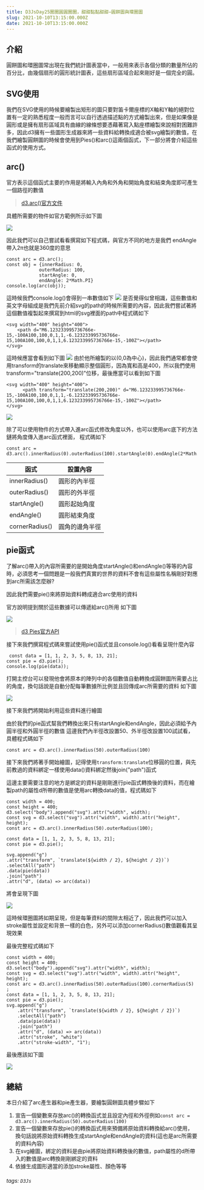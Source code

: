 ```yaml
---
title: D3JsDay25圈圈圓圓圈圈，甜甜黏黏甜甜—圓餅圖與環圈圖
slug: 2021-10-10T13:15:00.000Z
date: 2021-10-10T13:15:00.000Z
---
```


## 介紹
圓餅圖和環圈圖常出現在我們統計圖表當中，一般用來表示各個分類的數量所佔的百分比，由幾個扇形的圓形統計圖表，這些扇形區域合起來剛好是一個完全的圓。

## SVG使用

我們在SVG使用的時候要繪製出矩形的圖只要對笛卡爾座標的X軸和Y軸的絕對位置有一定的熟悉程度一般而言可以自行透過描述點的方式繪製出來，但是如果像是圓形或是擁有扇形區域具有曲線的線條想要憑藉著寫入點座標繪製來說相對困難許多，因此d3擁有一些圖形生成器來將一些資料給轉換成適合被svg繪製的數值，在我們繪製圓餅圖的時候會使用到Pies()和arc()這兩個函式，下一部分將會介紹這些函式的使用方式。

## arc()
官方表示這個函式主要的作用是將輸入內角和外角和開始角度和結束角度即可產生一個路徑的數值
> [d3.arc()官方文件](https://github.com/d3/d3-shape/tree/v3.0.1#arc)

具體所需要的物件如官方範例所示如下圖

![](https://i.imgur.com/DvsmLUl.png)

因此我們可以自己嘗試看看撰寫如下程式碼，與官方不同的地方是我們 endAngle帶入2π也就是360度的意思
```javascript=
const arc = d3.arc();
const obj = {innerRadius: 0,
            outerRadius: 100,
            startAngle: 0,
            endAngle: 2*Math.PI}
console.log(arc(obj));
```
這時候我們console.log()會得到一串數值如下
![](https://i.imgur.com/PKd0nUy.png)
是否覺得似曾相識，這些數值和英文字母組成是我們先前介紹svg的path的時候所需要的內容，因此我們嘗試著將這個數值複製起來撰寫到html的svg裡面的path中程式碼如下
```htmlmixed=
<svg width="400" height="400">
    <path d="M6.123233995736766e-15,-100A100,100,0,1,1,-6.123233995736766e-15,100A100,100,0,1,1,6.123233995736766e-15,-100Z"></path>
</svg>
```

這時候應當會看到如下圖
![](https://i.imgur.com/nW82J4E.png)
由於他所繪製的以(0,0為中心)，因此我們通常都會使用transform的translate來移動顯示整個圓形，因為寬和高是400，所以我們使用transform="translate(200,200)"位移，最後應當可以看到如下圖
```htmlmixed=
<svg width="400" height="400">
      <path transform="translate(200,200)" d="M6.123233995736766e-15,-100A100,100,0,1,1,-6.123233995736766e-15,100A100,100,0,1,1,6.123233995736766e-15,-100Z"></path>
</svg>
```
![](https://i.imgur.com/TFx72y5.png)


除了可以使用物件的方式帶入進arc函式修改角度以外，也可以使用arc底下的方法鏈將角度傳入進arc函式裡面，
程式碼如下
```javascript=
const arc = d3.arc().innerRadius(0).outerRadius(100).startAngle(0).endAngle(2*Math.PI);
```



| 函式  | 設置內容|
| -------- | -------- | 
| innerRadius()     | 圓形的內半徑     | 
| outerRadius()     | 圓形的外半徑     | 
| startAngle()     | 圓形起始角度 | 
| endAngle()     | 圓形結束角度     | 
| cornerRadius()     | 圓角的邊角半徑 | 

## pie函式

了解arc()帶入的內容所需要的是開始角度startAngle()和endAngle()等等的內容時，必須思考一個問題是一般我們真實的世界的資料不會有這些屬性名稱剛好對應到arc所需該怎麼辦?

因此我們需要pie()來將原始資料轉成適合arc使用的資料

官方說明提到關於這些數據可以傳遞給arc()所用
如下圖

![](https://i.imgur.com/amdBPtw.png)


> [d3 Pies官方API](https://github.com/d3/d3-shape/blob/v3.0.1/README.md#pies)

接下來我們撰寫程式碼來嘗試使用pie()函式並且console.log()看看呈現什麼內容
```javascript=
 const data = [1, 1, 2, 3, 5, 8, 13, 21];
const pie = d3.pie();
console.log(pie(data));
```

打開主控台可以發現他會將原本的陣列中的各個數值自動轉換成圓餅圖所需要占比的角度，換句話說是自動分配每筆數據所比例並且回傳成arc所需要的資料
如下圖

![](https://i.imgur.com/nyKlBji.png)

接下來我們將開始利用這些資料進行繪圖

由於我們的pie函式幫我們轉換出來只有startAngle和endAngle，因此必須給予內圓半徑和外圓半徑的數值
這邊我們內半徑改設置50、外半徑改設置100試試看，具體程式碼如下
```javascript=
const arc = d3.arc().innerRadius(50).outerRadius(100)	
```

接下來我們將著手開始繪圖，記得使用`transform:translate`位移圓的位置，與先前教過的資料綁定一樣使用data()資料綁定然後join("path")函式

這邊主要需要注意的地方是綁定的資料是剛剛進行pie函式轉換後的資料，而在繪製path的屬性d所帶的數值是使用arc轉換data的值，程式碼如下
```javascript=
const width = 400;
const height = 400;
d3.select("body").append("svg").attr("width", width);
const svg = d3.select("svg").attr("width", width).attr("height", height);
const arc = d3.arc().innerRadius(50).outerRadius(100);

const data = [1, 1, 2, 3, 5, 8, 13, 21];
const pie = d3.pie();

svg.append("g")
.attr("transform", `translate(${width / 2}, ${height / 2})`)
.selectAll("path")
.data(pie(data))
.join("path")
.attr("d", (data) => arc(data))
```

將會呈現下圖

![](https://i.imgur.com/A7fUcXS.png)

這時候環圈圖將如期呈現，但是每筆資料的間隙太相近了，因此我們可以加入stroke屬性並設定和背景一樣的白色，另外可以添加cornerRadius()數值觀看其呈現效果

最後完整程式碼如下
```javascript=
const width = 400;
const height = 400;
d3.select("body").append("svg").attr("width", width);
const svg = d3.select("svg").attr("width", width).attr("height", height);
const arc = d3.arc().innerRadius(50).outerRadius(100).cornerRadius(5)	;
const data = [1, 1, 2, 3, 5, 8, 13, 21];
const pie = d3.pie();
svg.append("g")
    .attr("transform", `translate(${width / 2}, ${height / 2})`)
    .selectAll("path")
    .data(pie(data))
    .join("path")
    .attr("d", (data) => arc(data))
    .attr("stroke", "white")
    .attr("stroke-width", "1");
```

最後應該如下圖

![](https://i.imgur.com/fFBAS7M.png)

## 總結

本日介紹了arc產生器和pie產生器，要繪製圓餅圖具體步驟如下

1. 宣告一個變數來存放arc()的轉換函式並且設定內徑和外徑例如`const arc = d3.arc().innerRadius(50).outerRadius(100)`
2. 宣告一個變數來存放pie()的轉換函式用來預備將原始資料轉換給arc()使用，換句話說將原始資料轉換生成startAngle和endAngle的資料(這也是arc所需要的資料內容)
3. 在svg繪圖，綁定的資料是由pie將原始資料轉換後的數值，path屬性的d所帶入的數值是arc轉換剛剛綁定的資料
4. 依據生成圖形適當的添加stroke屬性、顏色等等

###### tags: `D3Js`
